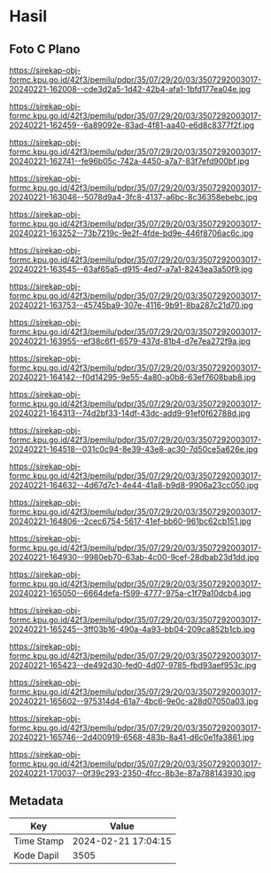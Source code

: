 # Hasil

## Foto C Plano

https://sirekap-obj-formc.kpu.go.id/42f3/pemilu/pdpr/35/07/29/20/03/3507292003017-20240221-162008--cde3d2a5-1d42-42b4-afa1-1bfd177ea04e.jpg

https://sirekap-obj-formc.kpu.go.id/42f3/pemilu/pdpr/35/07/29/20/03/3507292003017-20240221-162459--6a89092e-83ad-4f81-aa40-e6d8c8377f2f.jpg

https://sirekap-obj-formc.kpu.go.id/42f3/pemilu/pdpr/35/07/29/20/03/3507292003017-20240221-162741--fe96b05c-742a-4450-a7a7-83f7efd900bf.jpg

https://sirekap-obj-formc.kpu.go.id/42f3/pemilu/pdpr/35/07/29/20/03/3507292003017-20240221-163046--5078d9a4-3fc8-4137-a6bc-8c36358ebebc.jpg

https://sirekap-obj-formc.kpu.go.id/42f3/pemilu/pdpr/35/07/29/20/03/3507292003017-20240221-163252--73b7219c-9e2f-4fde-bd9e-446f8706ac6c.jpg

https://sirekap-obj-formc.kpu.go.id/42f3/pemilu/pdpr/35/07/29/20/03/3507292003017-20240221-163545--63af65a5-d915-4ed7-a7a1-8243ea3a50f9.jpg

https://sirekap-obj-formc.kpu.go.id/42f3/pemilu/pdpr/35/07/29/20/03/3507292003017-20240221-163753--45745ba9-307e-4116-9b91-8ba287c21d70.jpg

https://sirekap-obj-formc.kpu.go.id/42f3/pemilu/pdpr/35/07/29/20/03/3507292003017-20240221-163955--ef38c6f1-6579-437d-81b4-d7e7ea272f9a.jpg

https://sirekap-obj-formc.kpu.go.id/42f3/pemilu/pdpr/35/07/29/20/03/3507292003017-20240221-164142--f0d14295-9e55-4a80-a0b8-63ef7608bab8.jpg

https://sirekap-obj-formc.kpu.go.id/42f3/pemilu/pdpr/35/07/29/20/03/3507292003017-20240221-164313--74d2bf33-14df-43dc-add9-91ef0f62788d.jpg

https://sirekap-obj-formc.kpu.go.id/42f3/pemilu/pdpr/35/07/29/20/03/3507292003017-20240221-164518--031c0c94-8e39-43e8-ac30-7d50ce5a626e.jpg

https://sirekap-obj-formc.kpu.go.id/42f3/pemilu/pdpr/35/07/29/20/03/3507292003017-20240221-164632--4d67d7c1-4e44-41a8-b9d8-9906a23cc050.jpg

https://sirekap-obj-formc.kpu.go.id/42f3/pemilu/pdpr/35/07/29/20/03/3507292003017-20240221-164806--2cec6754-5617-41ef-bb60-961bc62cb151.jpg

https://sirekap-obj-formc.kpu.go.id/42f3/pemilu/pdpr/35/07/29/20/03/3507292003017-20240221-164930--9980eb70-63ab-4c00-9cef-28dbab23d1dd.jpg

https://sirekap-obj-formc.kpu.go.id/42f3/pemilu/pdpr/35/07/29/20/03/3507292003017-20240221-165050--6664defa-f599-4777-975a-c1f79a10dcb4.jpg

https://sirekap-obj-formc.kpu.go.id/42f3/pemilu/pdpr/35/07/29/20/03/3507292003017-20240221-165245--3ff03b16-490a-4a93-bb04-209ca852b1cb.jpg

https://sirekap-obj-formc.kpu.go.id/42f3/pemilu/pdpr/35/07/29/20/03/3507292003017-20240221-165423--de492d30-fed0-4d07-9785-fbd93aef953c.jpg

https://sirekap-obj-formc.kpu.go.id/42f3/pemilu/pdpr/35/07/29/20/03/3507292003017-20240221-165602--975314d4-61a7-4bc6-9e0c-a28d07050a03.jpg

https://sirekap-obj-formc.kpu.go.id/42f3/pemilu/pdpr/35/07/29/20/03/3507292003017-20240221-165746--2d400919-6568-483b-8a41-d6c0e1fa3861.jpg

https://sirekap-obj-formc.kpu.go.id/42f3/pemilu/pdpr/35/07/29/20/03/3507292003017-20240221-170037--0f39c293-2350-4fcc-8b3e-87a788143930.jpg


## Metadata

| Key        | Value               |
| ---------- | ------------------- |
| Time Stamp | 2024-02-21 17:04:15 |
| Kode Dapil | 3505                |



